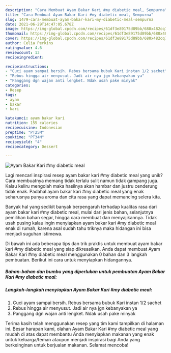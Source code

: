 ```yaml
---
description: "Cara Membuat Ayam Bakar Kari #my diabetic meal, Sempurna"
title: "Cara Membuat Ayam Bakar Kari #my diabetic meal, Sempurna"
slug: 1479-cara-membuat-ayam-bakar-kari-my-diabetic-meal-sempurna
date: 2021-06-29T14:47:05.678Z
image: https://img-global.cpcdn.com/recipes/61df3e89175d89bb/680x482cq70/ayam-bakar-kari-my-diabetic-meal-foto-resep-utama.jpg
thumbnail: https://img-global.cpcdn.com/recipes/61df3e89175d89bb/680x482cq70/ayam-bakar-kari-my-diabetic-meal-foto-resep-utama.jpg
cover: https://img-global.cpcdn.com/recipes/61df3e89175d89bb/680x482cq70/ayam-bakar-kari-my-diabetic-meal-foto-resep-utama.jpg
author: Celia Perkins
ratingvalue: 4.6
reviewcount: 13
recipeingredient:

recipeinstructions:
- "Cuci ayam sampai bersih. Rebus bersama bubuk Kari instan 1/2 sachet"
- "Rebus hingga air menyusut. Jadi air nya jgn kebanyakan ya"
- "Panggang dgn wajan anti lengket. Ndak usah pake minyak"
categories:
- Resep
tags:
- ayam
- bakar
- kari

katakunci: ayam bakar kari 
nutrition: 155 calories
recipecuisine: Indonesian
preptime: "PT25M"
cooktime: "PT34M"
recipeyield: "4"
recipecategory: Dessert

---
```



![Ayam Bakar Kari #my diabetic meal](https://img-global.cpcdn.com/recipes/61df3e89175d89bb/680x482cq70/ayam-bakar-kari-my-diabetic-meal-foto-resep-utama.jpg)

Lagi mencari inspirasi resep ayam bakar kari #my diabetic meal yang unik? Cara membuatnya memang tidak terlalu sulit namun tidak gampang juga. Kalau keliru mengolah maka hasilnya akan hambar dan justru cenderung tidak enak. Padahal ayam bakar kari #my diabetic meal yang enak seharusnya punya aroma dan cita rasa yang dapat memancing selera kita.

Banyak hal yang sedikit banyak berpengaruh terhadap kualitas rasa dari ayam bakar kari #my diabetic meal, mulai dari jenis bahan, selanjutnya pemilihan bahan segar, hingga cara membuat dan menyajikannya. Tidak usah pusing kalau ingin menyiapkan ayam bakar kari #my diabetic meal enak di rumah, karena asal sudah tahu triknya maka hidangan ini bisa menjadi suguhan istimewa.




Di bawah ini ada beberapa tips dan trik praktis untuk membuat ayam bakar kari #my diabetic meal yang siap dikreasikan. Anda dapat membuat Ayam Bakar Kari #my diabetic meal menggunakan 0 bahan dan 3 langkah pembuatan. Berikut ini cara untuk menyiapkan hidangannya.

<!--inarticleads1-->

##### Bahan-bahan dan bumbu yang diperlukan untuk pembuatan Ayam Bakar Kari #my diabetic meal:





<!--inarticleads2-->

##### Langkah-langkah menyiapkan Ayam Bakar Kari #my diabetic meal:

1. Cuci ayam sampai bersih. Rebus bersama bubuk Kari instan 1/2 sachet
1. Rebus hingga air menyusut. Jadi air nya jgn kebanyakan ya
1. Panggang dgn wajan anti lengket. Ndak usah pake minyak




Terima kasih telah menggunakan resep yang tim kami tampilkan di halaman ini. Besar harapan kami, olahan Ayam Bakar Kari #my diabetic meal yang mudah di atas dapat membantu Anda menyiapkan makanan yang enak untuk keluarga/teman ataupun menjadi inspirasi bagi Anda yang berkeinginan untuk berjualan makanan. Selamat mencoba!
